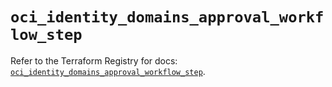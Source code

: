 # `oci_identity_domains_approval_workflow_step`

Refer to the Terraform Registry for docs: [`oci_identity_domains_approval_workflow_step`](https://registry.terraform.io/providers/oracle/oci/7.19.0/docs/resources/identity_domains_approval_workflow_step).
